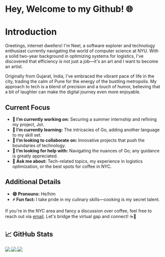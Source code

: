 # Hey, Welcome to my Github! 🌐

# Introduction

Greetings, internet dwellers! I'm Neel, a software explorer and technology enthusiast currently navigating the world of computer science at NYU. With a solid two-year background in optimizing systems for logistics, I've discovered that efficiency is not just a job—it's an art and I want to become an artist.

Originally from Gujarat, India, I've embraced the vibrant pace of life in the city, trading the calm of Pune for the energy of the bustling metropolis. My approach to tech is a blend of precision and a touch of humor, believing that a bit of laughter can make the digital journey even more enjoyable.

## Current Focus

- **🔭 I’m currently working on:** Securing a summer internship and refining my project, Jot.
- **🌱 I’m currently learning:** The intricacies of Go, adding another language to my skill set.
- **👯 I’m looking to collaborate on:** Innovative projects that push the boundaries of technology.
- **🤔 I’m looking for help with:** Navigating the nuances of Go; any guidance is greatly appreciated.
- **💬 Ask me about:** Tech-related topics, my experience in logistics optimization, or the best spots for coffee in NYC.

## Additional Details

- **😄 Pronouns:** He/him
- **⚡ Fun fact:** I take pride in my culinary skills—cooking is my secret talent.

If you're in the NYC area and fancy a discussion over coffee, feel free to reach out via [email](mailto:neel701@gmail.com). Let's bridge the virtual gap and connect! ☕🌆

## &#x1f4c8; GitHub Stats

<a href="https://github.com/Neel-G-png/Neel-G-png">
  <img align="center" src="https://github-readme-stats.vercel.app/api/top-langs/?username=Neel-G-png&hide=javascript,html,tex&title_color=ffffff&text_color=c9cacc&icon_color=2bbc8a&bg_color=1d1f21&langs_count=3" />
</a>

<a href="https://github.com/Neel-G-png/Canary-The-social-media-monitor">
  <img align="center" src="https://github-readme-stats.vercel.app/api/pin/?username=Neel-G-png&repo=Canary-The-social-media-monitor&title_color=ffffff&text_color=c9cacc&icon_color=2bbc8a&bg_color=1d1f21" />
</a>


<a href="https://github.com/Neel-G-png/AR-frame-gift">
  <img align="center" src="https://github-readme-stats.vercel.app/api/pin/?username=Neel-G-png&repo=AR-frame-gift&title_color=ffffff&text_color=c9cacc&icon_color=2bbc8a&bg_color=1d1f20" />
</a>
